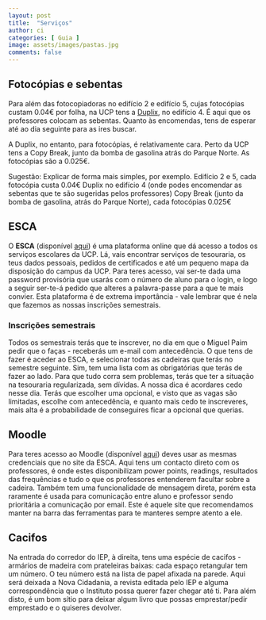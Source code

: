 ```yaml
---
layout: post
title:  "Serviços"
author: ci
categories: [ Guia ]
image: assets/images/pastas.jpg
comments: false
---
```

## Fotocópias e sebentas
Para além das fotocopiadoras no edifício 2 e edifício 5, cujas fotocópias custam 0.04€ por folha, na UCP tens a [Duplix](https://www.duplix.pt/), no edifício 4. É aqui que os professores colocam as sebentas. Quanto às encomendas, tens de esperar até ao dia seguinte para as ires buscar.

A Duplix, no entanto, para fotocópias, é relativamente cara. Perto da UCP tens a Copy Break, junto da bomba de gasolina atrás do Parque Norte. As fotocópias são a 0.025€.

Sugestão: Explicar de forma mais simples, por exemplo.
Edifício 2 e 5, cada fotocópia custa 0.04€
Duplix no edifício 4 (onde podes encomendar as sebentas que te são sugeridas pelos professores)
Copy Break (junto da bomba de gasolina, atrás do Parque Norte), cada fotocópias 0.025€

## ESCA
O **ESCA** (disponível [aqui](https://sca.lisboa.ucp.pt/)) é uma plataforma online que dá acesso a todos os serviços escolares da UCP. Lá, vais encontrar serviços de tesouraria, os teus dados pessoais, pedidos de certificados e até um pequeno mapa da disposição do campus da UCP. Para teres acesso, vai ser-te dada uma password provisória que usarás com o número de aluno para o login, e logo a seguir ser-te-á pedido que alteres a palavra-passe para a que te mais convier. Esta plataforma é de extrema importância - vale lembrar que é nela que fazemos as nossas inscrições semestrais.

### Inscrições semestrais
Todos os semestrais terás que te inscrever, no dia em que o Miguel Paim pedir que o faças - receberás um e-mail com antecedência. O que tens de fazer é aceder ao ESCA, e selecionar todas as cadeiras que terás no semestre seguinte. Sim, tem uma lista com as obrigatórias que terás de fazer ao lado. Para que tudo corra sem problemas, terás que ter a situação na tesouraria regularizada, sem dívidas.  A nossa dica é acordares cedo nesse dia. Terás que escolher uma opcional, e visto que as vagas são limitadas, escolhe com antecedência, e quanto mais cedo te inscreveres, mais alta é a probabilidade de conseguires ficar a opcional que querias.

## Moodle
Para teres acesso ao Moodle (disponível [aqui](https://moodle.lisboa.ucp.pt/)) deves usar as mesmas credenciais que no site da ESCA. Aqui tens um contacto direto com os professores, é onde estes disponibilizam power points, readings, resultados das frequências e tudo o que os professores entenderem facultar sobre a cadeira. Também tem uma funcionalidade de mensagem direta, porém esta raramente é usada para comunicação entre aluno e professor sendo prioritária a comunicação por email. Este é aquele site que recomendamos manter na barra das ferramentas para te manteres sempre atento a ele.

## Cacifos
Na entrada do corredor do IEP, à direita, tens uma espécie de cacifos - armários de madeira com prateleiras baixas: cada espaço retangular tem um número. O teu número está na lista de papel afixada na parede. Aqui será deixada a Nova Cidadania, a revista editada pelo IEP e alguma correspondência que o Instituto possa querer fazer chegar até ti. Para além disto, é um bom sítio para deixar algum livro que possas emprestar/pedir emprestado e o quiseres devolver.
